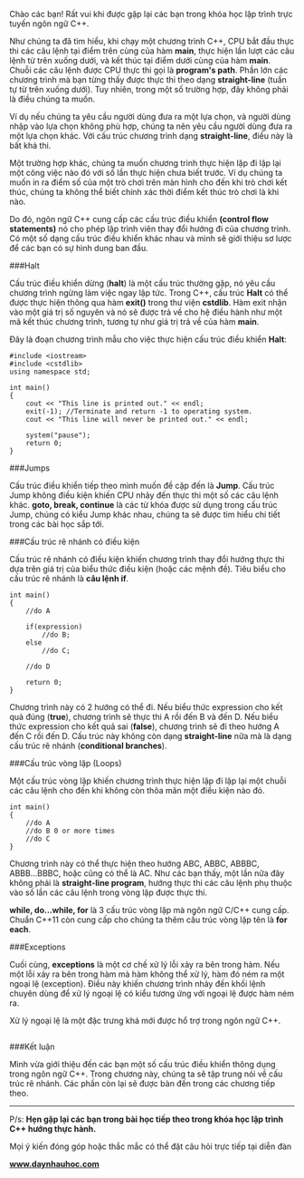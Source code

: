 Chào các bạn! Rất vui khi được gặp lại các bạn trong khóa học lập trình trực tuyến ngôn ngữ C++.

Như chúng ta đã tìm hiểu, khi chạy một chương trình C++, CPU bắt đầu thực thi các câu lệnh tại điểm trên cùng của hàm **main**, thực hiện lần lượt các câu lệnh từ trên xuống dưới, và kết thúc tại điểm dưới cùng của hàm **main**. Chuỗi các câu lệnh được CPU thực thi gọi là **program's path**. Phần lớn các chương trình mà bạn từng thấy được thực thi theo dạng **straight-line** (tuần tự từ trên xuống dưới). Tuy nhiên, trong một số trường hợp, đây không phải là điều chúng ta muốn.

Ví dụ nếu chúng ta yêu cầu người dùng đưa ra một lựa chọn, và người dùng nhập vào lựa chọn không phù hợp, chúng ta nên yêu cầu người dùng đưa ra một lựa chọn khác. Với cấu trúc chương trình dạng **straight-line**, điều này là bất khả thi.

Một trường hợp khác, chúng ta muốn chương trình thực hiện lặp đi lặp lại một công việc nào đó với số lần thực hiện chưa biết trước. Ví dụ chúng ta muốn in ra điểm số của một trò chơi trên màn hình cho đến khi trò chơi kết thúc, chúng ta không thể biết chính xác thời điểm kết thúc trò chơi là khi nào.

Do đó, ngôn ngữ C++ cung cấp các cấu trúc điều khiển **(control flow statements)** nó cho phép lập trình viên thay đổi hướng đi của chương trình. Có một số dạng cấu trúc điều khiển khác nhau và mình sẽ giới thiệu sơ lược để các bạn có sự hình dung ban đầu.

###Halt

Cấu trúc điều khiển dừng (**halt**) là một cấu trúc thường gặp, nó yêu cầu chương trình ngừng làm việc ngay lập tức. Trong C++, cấu trúc **Halt** có thể được thực hiện thông qua hàm **exit()** trong thư viện **cstdlib**. Hàm exit nhận vào một giá trị số nguyên và nó sẽ được trả về cho hệ điều hành như một mã kết thúc chương trình, tương tự như giá trị trả về của hàm **main**.

Đây là đoạn chương trình mẫu cho việc thực hiện cấu trúc điều khiển **Halt**:

	#include <iostream>
	#include <cstdlib>
	using namespace std;

	int main()
	{
		cout << "This line is printed out." << endl;
		exit(-1); //Terminate and return -1 to operating system. 
		cout << "This line will never be printed out." << endl;

		system("pause");
		return 0;
	}

###Jumps

Cấu trúc điều khiển tiếp theo mình muốn đề cập đến là **Jump**. Cấu trúc Jump không điều kiện khiến CPU nhảy đến thực thi một số các câu lệnh khác. **goto, break, continue** là các từ khóa được sử dụng trong cấu trúc Jump, chúng có kiểu Jump khác nhau, chúng ta sẽ được tìm hiểu chi tiết trong các bài học sắp tới.

###Cấu trúc rẽ nhánh có điều kiện

Cấu trúc rẽ nhánh có điều kiện khiến chương trình thay đổi hướng thực thi dựa trên giá trị của biểu thức điều kiện (hoặc các mệnh đề). Tiêu biểu cho cấu trúc rẽ nhánh là **câu lệnh if**. 

	int main()
	{
		//do A

		if(expression)	
			//do B;
		else
			//do C;

		//do D

		return 0;
	}

Chương trình này có 2 hướng có thể đi. Nếu biểu thức expression cho kết quả đúng (**true**), chương trình sẽ thực thi A rồi đến B và đến D. Nếu biểu thức expression cho kết quả sai (**false**), chương trình sẽ đi theo hướng A đến C rồi đến D. Cấu trúc này không còn dạng **straight-line** nữa mà là dạng cấu trúc rẽ nhánh (**conditional branches**).

###Cấu trúc vòng lặp (Loops)

Một cấu trúc vòng lặp khiến chương trình thực hiện lặp đi lặp lại một chuỗi các câu lệnh cho đến khi không còn thõa mãn một điều kiện nào đó.

	int main()
	{
		//do A
		//do B 0 or more times
		//do C
	}

Chương trình này có thể thực hiện theo hướng ABC, ABBC, ABBBC, ABBB...BBBC, hoặc cũng có thể là AC. Như các bạn thấy, một lần nữa đây không phải là **straight-line program**, hướng thực thi các câu lệnh phụ thuộc vào số lần các câu lệnh trong vòng lặp được thực thi.

**while, do...while, for** là 3 cấu trúc vòng lặp mà ngôn ngữ C/C++ cung cấp. Chuẩn C++11 còn cung cấp cho chúng ta thêm cấu trúc vòng lặp tên là **for each**.

###Exceptions

Cuối cùng, **exceptions** là một cơ chế xử lý lỗi xảy ra bên trong hàm. Nếu một lỗi xảy ra bên trong hàm mà hàm không thể xử lý, hàm đó ném ra một ngoại lệ (exception). Điều này khiến chương trình nhảy đến khối lệnh chuyên dùng để xử lý ngoại lệ có kiểu tương ứng với ngoại lệ được hàm ném ra.

Xử lý ngoại lệ là một đặc trưng khá mới được hổ trợ trong ngôn ngữ C++.

##
###Kết luận

Mình vừa giới thiệu đến các bạn một số cấu trúc điều khiển thông dụng trong ngôn ngữ C++. Trong chương này, chúng ta sẽ tập trung nói về cấu trúc rẽ nhánh. Các phần còn lại sẽ được bàn đến trong các chương tiếp theo.

--------------------------------------

P/s: **Hẹn gặp lại các bạn trong bài học tiếp theo trong khóa học lập trình C++ hướng thực hành.**


Mọi ý kiến đóng góp hoặc thắc mắc có thể đặt câu hỏi trực tiếp tại diễn đàn 

**www.daynhauhoc.com**
